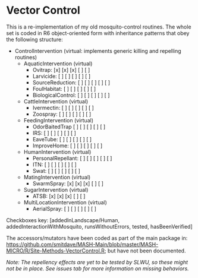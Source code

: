 # Vector Control

This is a re-implementation of my old mosquito-control routines. The whole set is coded in R6 object-oriented form with inheritance patterns that obey the following structure:

* ControlIntervention (virtual: implements generic killing and repelling routines)
  - AquaticIntervention (virtual)
    - Ovitrap:  [x] [x] [x] [ ] [ ]
    - Larvicide: [ ] [ ] [ ] [ ] [ ]
    - SourceReduction: [ ] [ ] [ ] [ ] [ ]
    - FoulHabitat: [ ] [ ] [ ] [ ] [ ]
    - BiologicalControl: [ ] [ ] [ ] [ ] [ ]
  - CattleIntervention (virtual)
    - Ivermectin: [ ] [ ] [ ] [ ] [ ]
    - Zoospray: [ ] [ ] [ ] [ ] [ ]
  - FeedingIntervention (virtual)
    - OdorBaitedTrap [ ] [ ] [ ] [ ] [ ]
    - IRS: [ ] [ ] [ ] [ ] [ ]
    - EaveTube: [ ] [ ] [ ] [ ] [ ]
    - ImproveHome: [ ] [ ] [ ] [ ] [ ]
  - HumanIntervention (virtual)
    - PersonalRepellant: [ ] [ ] [ ] [ ] [ ]
    - ITN: [ ] [ ] [ ] [ ] [ ]
    - Swat: [ ] [ ] [ ] [ ] [ ]
  - MatingIntervention (virtual)
    - SwarmSpray: [x] [x] [x] [ ] [ ]
  - SugarIntervention (virtual)
    - ATSB: [x] [x] [x] [ ] [ ]
  - MultiLocationIntervention (virtual)
    - AerialSpray: [ ] [ ] [ ] [ ] [ ]

Checkboxes key: [addedInLandscape/Human, addedInteractionWithMosquito, runsWithoutErrors, tested, hasBeenVerified]

The accessors/mutators have been coded as part of the main package in: https://github.com/smitdave/MASH-Main/blob/master/MASH-MICRO/R/Site-Methods-VectorControl.R; but have not been documented.

_Note: The repellency effects are yet to be tested by SLWU, so these might not be in place. See issues tab for more information on missing behaviors._

